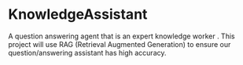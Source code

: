# KnowledgeAssistant
A question answering agent that is an expert knowledge worker .  This project will use RAG (Retrieval Augmented Generation) to ensure our question/answering assistant has high accuracy.
